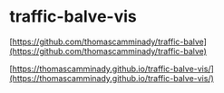 # traffic-balve-vis

[https://github.com/thomascamminady/traffic-balve](https://github.com/thomascamminady/traffic-balve)

[https://thomascamminady.github.io/traffic-balve-vis/](https://thomascamminady.github.io/traffic-balve-vis/)
